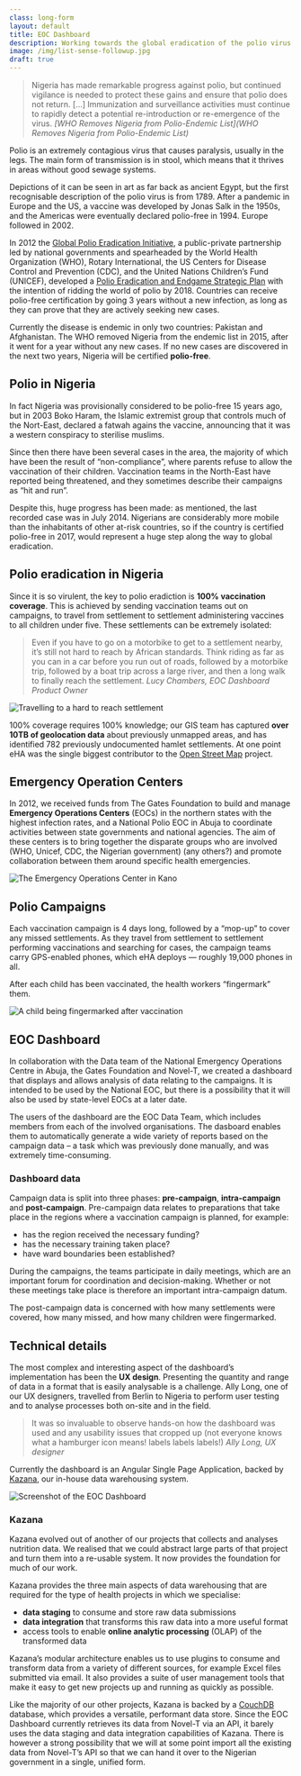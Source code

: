 ```yaml
---
class: long-form
layout: default
title: EOC Dashboard
description: Working towards the global eradication of the polio virus
image: /img/list-sense-followup.jpg
draft: true
---
```


> Nigeria has made remarkable progress against polio, but continued vigilance is needed to protect these gains and ensure that polio does not return. [...] Immunization and surveillance activities must continue to rapidly detect a potential re-introduction or re-emergence of the virus.
><cite>[WHO Removes Nigeria from Polio-Endemic List](WHO Removes Nigeria from Polio-Endemic List)</cite>

Polio is an extremely contagious virus that causes paralysis, usually in the legs. The main form of transmission is in stool, which means that it thrives in areas without good sewage systems.

Depictions of it can be seen in art as far back as ancient Egypt, but the first recognisable description of the polio virus is from 1789. After a pandemic in Europe and the US, a vaccine was developed by Jonas Salk in the 1950s, and the Americas were eventually declared polio-free in 1994. Europe followed in 2002. 

In 2012 the [Global Polio Eradication Initiative](http://www.polioeradication.org/), a public-private partnership led by national governments and spearheaded by the World Health Organization (WHO), Rotary International, the US Centers for Disease Control and Prevention (CDC), and the United Nations Children’s Fund (UNICEF), developed a [Polio Eradication and Endgame Strategic Plan](http://www.polioeradication.org/Resourcelibrary/Strategyandwork.aspx) with the intention of ridding the world of polio by 2018. Countries can receive polio-free certification by going 3 years without a new infection, as long as they can prove that they are actively seeking new cases.

Currently the disease is endemic in only two countries: Pakistan and Afghanistan. The WHO removed Nigeria from the endemic list in 2015, after it went for a year without any new cases. If no new cases are discovered in the next two years, Nigeria will be certified **polio-free**.

## Polio in Nigeria

In fact Nigeria was provisionally considered to be polio-free 15 years ago, but in 2003 Boko Haram, the Islamic extremist group that controls much of the Nort-East, declared a fatwah agains the vaccine, announcing that it was a western conspiracy to sterilise muslims.

Since then there have been several cases in the area, the majority of which have  been the result of “non-compliance”, where parents refuse to allow the vaccination of their children. Vaccination teams in the North-East have reported being threatened, and they sometimes describe their campaigns as “hit and run”.

Despite this, huge progress has been made: as mentioned, the last recorded case was in July 2014. Nigerians are considerably more mobile than the inhabitants of other at-risk countries, so if the country is certified polio-free in 2017, would represent a huge step along the way to global eradication.

## Polio eradication in Nigeria

Since it is so virulent, the key to polio eradiction is **100% vaccination coverage**. This is achieved by sending vaccination teams out on campaigns, to travel from settlement to settlement administering vaccines to all children under five. These settlements can be extremely isolated:

> Even if you have to go on a motorbike to get to a settlement nearby, it’s still not hard to reach by African standards. Think riding as far as you can in a car before you run out of roads, followed by a motorbike trip, followed by a boat trip across a large river, and then a long walk to finally reach the settlement. <cite>Lucy Chambers, EOC Dashboard Product Owner</cite>

![Travelling to a hard to reach settlement](/img/eoc-dashboard-hard-to-reach.jpg)

100% coverage requires 100% knowledge; our GIS team has captured **over 10TB of geolocation data** about previously unmapped areas, and has identified 782 previously undocumented hamlet settlements. At one point eHA was the single biggest contributor to the [Open Street Map](https://www.openstreetmap.org/) project. 

## Emergency Operation Centers

In 2012, we received funds from The Gates Foundation to build and manage **Emergency Operations Centers** (EOCs) in the northern states with the highest infection rates, and a National Polio EOC in Abuja to coordinate activities between state governments and national agencies. The aim of these centers is to bring together the disparate groups who are involved (WHO, Unicef, CDC, the Nigerian government) (any others?) and promote collaboration between them around specific health emergencies.

![The Emergency Operations Center in Kano](/img/eoc-dashboard-eoc.jpg)

## Polio Campaigns

Each vaccination campaign is 4 days long, followed by a “mop-up” to cover any missed settlements. As they travel from settlement to settlement performing vaccinations and searching for cases, the campaign teams carry GPS-enabled phones, which eHA deploys — roughly 19,000 phones in all.

After each child has been vaccinated, the health workers “fingermark” them.

![A child being fingermarked after vaccination](/img/eoc-dashboard-fingermark.jpg)

## EOC Dashboard

In collaboration with the Data team of the National Emergency Operations Centre in Abuja, the Gates Foundation and Novel-T, we created a dashboard that displays and allows analysis of data relating to the campaigns. It is intended to be used by the National EOC, but there is a possibility that it will also be used by state-level EOCs at a later date.

The users of the dashboard are the EOC Data Team, which includes members from each of the involved organisations. The dasboard enables them to automatically generate a wide variety of reports based on the campaign data – a task which was previously done manually, and was extremely time-consuming.

### Dashboard data
Campaign data is split into three phases: **pre-campaign**, **intra-campaign** and **post-campaign**. Pre-campaign data relates to preparations that take place in the regions where a vaccination campaign is planned, for example:

- has the region received the necessary funding?
- has the necessary training taken place?
- have ward boundaries been established?

During the campaigns, the teams participate in daily meetings, which are an important forum for coordination and decision-making. Whether or not these meetings take place is therefore an important intra-campaign datum.

The post-campaign data is concerned with how many settlements were covered, how many missed, and how many children were fingermarked.

## Technical details

The most complex and interesting aspect of the dashboard’s implementation has been the **UX design**. Presenting the quantity and range of data in a format that is easily analysable is a challenge. Ally Long, one of our UX designers, travelled from Berlin to Nigeria to perform user testing and to analyse processes both on-site and in the field.

> It was so invaluable to observe hands-on how the dashboard was used and any usability issues that cropped up (not everyone knows what a hamburger icon means! labels labels labels!) <cite>Ally Long, UX designer</cite>

Currently the dashboard is an Angular Single Page Application, backed by [Kazana](https://github.com/eHealthAfrica/kazana), our in-house data warehousing system. 

![Screenshot of the EOC Dashboard](/img/eoc-dashboard-screenshot.jpg)

### Kazana

Kazana evolved out of another of our projects that collects and analyses nutrition data. We realised that we could abstract large parts of that project and turn them into a re-usable system. It now provides the foundation for much of our work.

Kazana provides the three main aspects of data warehousing that are required for the type of health projects in which we specialise: 

- **data staging** to consume and store raw data submissions
- **data integration** that transforms this raw data into a more useful format
- access tools to enable **online analytic processing** (OLAP) of the transformed data

Kazana’s modular architecture enables us to use plugins to consume and transform data from a variety of different sources, for example Excel files submitted via email. It also provides a suite of user management tools that make it easy to get new projects up and running as quickly as possible.

Like the majority of our other projects, Kazana is backed by a [CouchDB](https://couchdb.apache.org/) database, which provides a versatile, performant data store. Since the EOC Dashboard currently retrieves its data from Novel-T via an API, it barely uses the data staging and data integration capabilities of Kazana. There is however a strong possibility that we will at some point import all the existing data from Novel-T’s API so that we can hand it over to the Nigerian government in a single, unified form.
